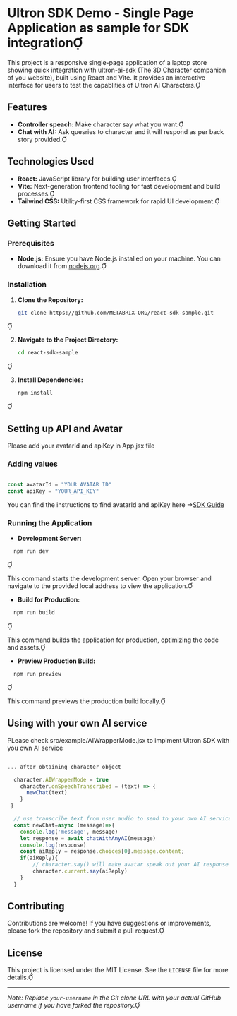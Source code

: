 # Ultron SDK Demo - Single Page Application as sample for SDK integration

This project is a responsive single-page application of a laptop store showing quick integration with ultron-ai-sdk (The 3D Character companion of you website), built using React and Vite. It provides an interactive interface for users to test the capablities of Ultron AI Characters.

## Features

- **Controller speach:** Make character say what you want.
- **Chat with AI:** Ask quesries to character and it will respond as per back story provided.


## Technologies Used

- **React:** JavaScript library for building user interfaces.
- **Vite:** Next-generation frontend tooling for fast development and build processes.
- **Tailwind CSS:** Utility-first CSS framework for rapid UI development.

## Getting Started

### Prerequisites

- **Node.js:** Ensure you have Node.js installed on your machine. You can download it from [nodejs.org](https://nodejs.org/).

### Installation

1. **Clone the Repository:**

   ```bash
   git clone https://github.com/METABRIX-ORG/react-sdk-sample.git
   ```


2. **Navigate to the Project Directory:**

   ```bash
   cd react-sdk-sample
   ```


3. **Install Dependencies:**

   ```bash
   npm install
   ```


## Setting up API and Avatar

Please add your avatarId and apiKey in App.jsx file 

### Adding values

```javascript

const avatarId = "YOUR AVATAR ID"
const apiKey = "YOUR_API_KEY"

```
You can find the instructions to find avatarId and apiKey here ->[SDK Guide](https://www.npmjs.com/package/ultron-ai-sdk)

### Running the Application

- **Development Server:**

  
```bash
  npm run dev
  ```


  This command starts the development server. Open your browser and navigate to the provided local address to view the application.

- **Build for Production:**

  
```bash
  npm run build
  ```


  This command builds the application for production, optimizing the code and assets.

- **Preview Production Build:**

  
```bash
  npm run preview
  ```


  This command previews the production build locally.

## Using with your own AI service

PLease check src/example/AIWrapperMode.jsx to implment Ultron SDK with you own AI service

```javascript

... after obtaining character object

  character.AIWrapperMode = true
    character.onSpeechTranscribed = (text) => {
      newChat(text)
    }           
 }

  // use transcribe text from user audio to send to your own AI service
  const newChat=async (message)=>{
    console.log('message', message)
    let response = await chatWithAnyAI(message)
    console.log(response)
    const aiReply = response.choices[0].message.content;
    if(aiReply){
        // character.say() will make avatar speak out your AI response text
        character.current.say(aiReply)    
    }
  }

```

## Contributing

Contributions are welcome! If you have suggestions or improvements, please fork the repository and submit a pull request.

## License

This project is licensed under the MIT License. See the `LICENSE` file for more details.

---

*Note: Replace `your-username` in the Git clone URL with your actual GitHub username if you have forked the repository.* 